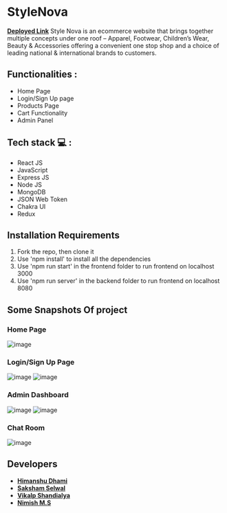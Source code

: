 # StyleNova  
**[Deployed Link](https://stylenova.netlify.app/)**
Style Nova is an ecommerce website that brings together multiple concepts under one roof – Apparel, Footwear, Children’s Wear, Beauty & Accessories offering a convenient one stop shop and a choice of leading national & international brands to customers.

## Functionalities :
<ul>
<li>Home Page</li>
<li>Login/Sign Up page</li>
<li>Products Page</li>
<li>Cart Functionality</li>
<li>Admin Panel</li>
</ul>

## Tech stack  💻 :
<ul>
<li>React JS</li>
<li>JavaScript</li>
<li>Express JS</li>
<li>Node JS</li>
<li>MongoDB</li>
<li>JSON Web Token</li>
<li>Chakra UI</li>
<li>Redux</li>
</ul>

## Installation Requirements
<ol>
<li>Fork the repo, then clone it</li>
<li>Use 'npm install' to install all the dependencies</li>
<li>Use 'npm run start' in the frontend folder to run frontend on localhost 3000</li>
<li>Use 'npm run server' in the backend folder to run frontend on localhost 8080</li>

</ol>

## Some Snapshots Of project

### Home Page
![image](https://user-images.githubusercontent.com/96005514/209302001-1a09824a-c677-4494-a8b1-9b63424d7cb5.png)

### Login/Sign Up Page
![image](https://user-images.githubusercontent.com/96005514/209302081-ee3db0cb-2942-494d-891d-74e1c227e875.png)
![image](https://user-images.githubusercontent.com/96005514/209302142-573eb0b8-49e9-41bd-aa23-0b67053e282d.png)

### Admin Dashboard
![image](https://user-images.githubusercontent.com/96005514/209302258-53129369-00cb-46f2-a88e-b2510c4c4321.png)
![image](https://user-images.githubusercontent.com/96005514/209302293-a8cbfbe3-70e4-42ac-be6c-d53c8a3e1349.png)

### Chat Room
![image](https://user-images.githubusercontent.com/96005514/209302388-ec8f5119-b2a8-42ed-a5b6-e1bac9655651.png)


## Developers

 - **[Himanshu Dhami](https://github.com/Dhamisir)**
 - **[Saksham Selwal](https://github.com/skshm2000)**
 - **[Vikalp Shandialya](https://github.com/vikalp1999)**
 - **[Nimish M.S](https://github.com/msnimish)**
